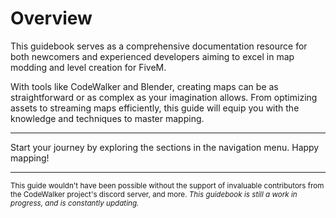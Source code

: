 # Overview

This guidebook serves as a comprehensive documentation resource for both newcomers and experienced developers aiming to excel in map modding and level creation for FiveM.

With tools like CodeWalker and Blender, creating maps can be as straightforward or as complex as your imagination allows. From optimizing assets to streaming maps efficiently, this guide will equip you with the knowledge and techniques to master mapping.

---

Start your journey by exploring the sections in the navigation menu. Happy mapping!

---

<small>This guide wouldn't have been possible without the support of invaluable contributors from the CodeWalker project's discord server, and more. <i>This guidebook is still a work in progress, and is constantly updating.</i></small>
